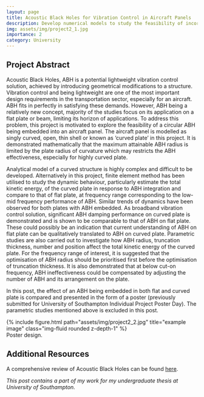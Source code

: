 ```yaml
---
layout: page
title: Acoustic Black Holes for Vibration Control in Aircraft Panels
description: Develop numerical models to study the feasibility of incorporating Acoustic Black Holes in typical aircraft panels.
img: assets/img/project2_1.jpg
importance: 2
category: University
---
```




## Project Abstract
Acoustic Black Holes, ABH is a potential lightweight vibration control solution, achieved by introducing geometrical modifications to a structure. Vibration control and being lightweight are one of the most important design requirements in the transportation sector, especially for an aircraft. ABH fits in perfectly in satisfying these demands. However, ABH being a relatively new concept, majority of the studies focus on its application on a flat plate or beam, limiting its horizon of applications. To address this problem, this project is motivated to explore the feasibility of a circular ABH being embedded into an aircraft panel. The aircraft panel is modelled as singly curved, open, thin shell or known as ‘curved plate’ in this project. It is demonstrated mathematically that the maximum attainable ABH radius is limited by the plate radius of curvature which may restricts the ABH effectiveness, especially for highly curved plate.

Analytical model of a curved structure is highly complex and difficult to be developed. Alternatively in this project, finite element method has been utilised to study the dynamic behaviour, particularly estimate the total kinetic energy, of the curved plate in response to ABH integration and compare to that of flat plate, at frequency range corresponding to the low-mid frequency performance of ABH. Similar trends of dynamics have been observed for both plates with ABH embedded. As broadband vibration control solution, significant ABH damping performance on curved plate is demonstrated and is shown to be comparable to that of ABH on flat plate. These could possibly be an indication that current understanding of ABH on flat plate can be qualitatively translated to ABH on curved plate. Parametric studies are also carried out to investigate how ABH radius, truncation thickness, number and position affect the total kinetic energy of the curved plate. For the frequency range of interest, it is suggested that the optimisation of ABH radius should be prioritised first before the optimisation of truncation thickness. It is also demonstrated that at below cut-on frequency, ABH ineffectiveness could be compensated by adjusting the number of ABH and its arrangement on the plate.

In this post, the effect of an ABH being embedded in both flat and curved plate is compared and presented in the form of a poster (previously submitted for University of Southampton Individual Project Poster Day). The parametric studies mentioned above is excluded in this post.

<div class="row">
    <div class="col-sm mt-3 mt-md-0">
        {% include figure.html path="assets/img/project2_2.jpg" title="example image" class="img-fluid rounded z-depth-1" %}
    </div>
</div>
<div class="caption">
    Poster design.
</div>

## Additional Resources
A comprehensive review of Acoustic Black Holes can be found <a href="https://www.sciencedirect.com/science/article/pii/S0022460X20301474">here</a>.

*This post contains a part of my work for my undergraduate thesis at University of Southampton.*

